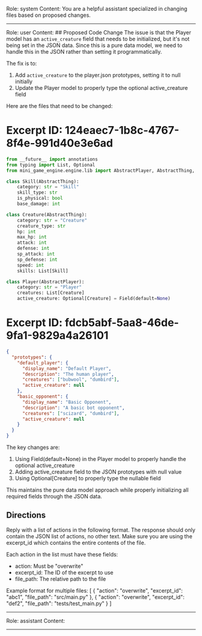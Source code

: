 Role: system
Content: You are a helpful assistant specialized in changing files based on proposed changes.
__________________
Role: user
Content: ## Proposed Code Change
The issue is that the Player model has an `active_creature` field that needs to be initialized, but it's not being set in the JSON data. Since this is a pure data model, we need to handle this in the JSON rather than setting it programmatically.

The fix is to:
1. Add `active_creature` to the player.json prototypes, setting it to null initially
2. Update the Player model to properly type the optional active_creature field

Here are the files that need to be changed:

# Excerpt ID: 124eaec7-1b8c-4767-8f4e-991d40e3e6ad
```python main_game/models.py
from __future__ import annotations
from typing import List, Optional
from mini_game_engine.engine.lib import AbstractPlayer, AbstractThing, Field

class Skill(AbstractThing):
    category: str = "Skill"
    skill_type: str
    is_physical: bool 
    base_damage: int

class Creature(AbstractThing):
    category: str = "Creature"
    creature_type: str
    hp: int
    max_hp: int
    attack: int
    defense: int
    sp_attack: int 
    sp_defense: int
    speed: int
    skills: List[Skill]

class Player(AbstractPlayer):
    category: str = "Player"
    creatures: List[Creature]
    active_creature: Optional[Creature] = Field(default=None)
```

# Excerpt ID: fdcb5abf-5aa8-46de-9fa1-9829a4a26101
```json main_game/content/player.json
{
  "prototypes": {
    "default_player": {
      "display_name": "Default Player",
      "description": "The human player",
      "creatures": ["bubwool", "dumbird"],
      "active_creature": null
    },
    "basic_opponent": {
      "display_name": "Basic Opponent", 
      "description": "A basic bot opponent",
      "creatures": ["scizard", "dumbird"],
      "active_creature": null
    }
  }
}
```

The key changes are:
1. Using Field(default=None) in the Player model to properly handle the optional active_creature
2. Adding active_creature field to the JSON prototypes with null value
3. Using Optional[Creature] to properly type the nullable field

This maintains the pure data model approach while properly initializing all required fields through the JSON data.

## Directions
Reply with a list of actions in the following format. The response should only contain the JSON list of actions, no other text.
Make sure you are using the excerpt_id which contains the entire contents of the file.

Each action in the list must have these fields:
- action: Must be "overwrite"
- excerpt_id: The ID of the excerpt to use
- file_path: The relative path to the file

Example format for multiple files:
[
    {
        "action": "overwrite",
        "excerpt_id": "abc1",
        "file_path": "src/main.py"
    },
    {
        "action": "overwrite",
        "excerpt_id": "def2",
        "file_path": "tests/test_main.py"
    }
]
__________________
Role: assistant
Content: 
__________________
